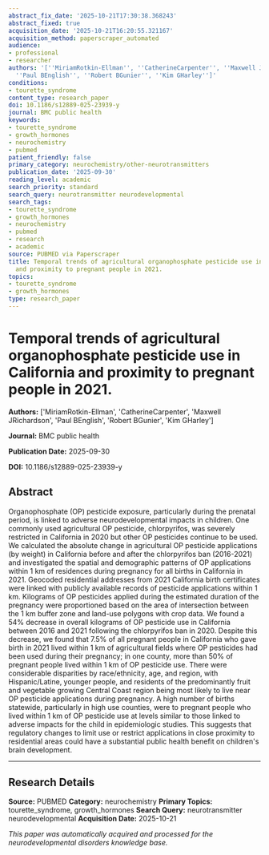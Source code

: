 ```yaml
---
abstract_fix_date: '2025-10-21T17:30:38.368243'
abstract_fixed: true
acquisition_date: '2025-10-21T16:20:55.321167'
acquisition_method: paperscraper_automated
audience:
- professional
- researcher
authors: '[''MiriamRotkin-Ellman'', ''CatherineCarpenter'', ''Maxwell JRichardson'',
  ''Paul BEnglish'', ''Robert BGunier'', ''Kim GHarley'']'
conditions:
- tourette_syndrome
content_type: research_paper
doi: 10.1186/s12889-025-23939-y
journal: BMC public health
keywords:
- tourette_syndrome
- growth_hormones
- neurochemistry
- pubmed
patient_friendly: false
primary_category: neurochemistry/other-neurotransmitters
publication_date: '2025-09-30'
reading_level: academic
search_priority: standard
search_query: neurotransmitter neurodevelopmental
search_tags:
- tourette_syndrome
- growth_hormones
- neurochemistry
- pubmed
- research
- academic
source: PUBMED via Paperscraper
title: Temporal trends of agricultural organophosphate pesticide use in California
  and proximity to pregnant people in 2021.
topics:
- tourette_syndrome
- growth_hormones
type: research_paper
---
```


# Temporal trends of agricultural organophosphate pesticide use in California and proximity to pregnant people in 2021.

**Authors:** ['MiriamRotkin-Ellman', 'CatherineCarpenter', 'Maxwell JRichardson', 'Paul BEnglish', 'Robert BGunier', 'Kim GHarley']

**Journal:** BMC public health

**Publication Date:** 2025-09-30

**DOI:** 10.1186/s12889-025-23939-y

## Abstract

Organophosphate (OP) pesticide exposure, particularly during the prenatal period, is linked to adverse neurodevelopmental impacts in children. One commonly used agricultural OP pesticide, chlorpyrifos, was severely restricted in California in 2020 but other OP pesticides continue to be used. We calculated the absolute change in agricultural OP pesticide applications (by weight) in California before and after the chlorpyrifos ban (2016-2021) and investigated the spatial and demographic patterns of OP applications within 1 km of residences during pregnancy for all births in California in 2021. Geocoded residential addresses from 2021 California birth certificates were linked with publicly available records of pesticide applications within 1 km. Kilograms of OP pesticides applied during the estimated duration of the pregnancy were proportioned based on the area of intersection between the 1 km buffer zone and land-use polygons with crop data. We found a 54% decrease in overall kilograms of OP pesticide use in California between 2016 and 2021 following the chlorpyrifos ban in 2020. Despite this decrease, we found that 7.5% of all pregnant people in California who gave birth in 2021 lived within 1 km of agricultural fields where OP pesticides had been used during their pregnancy; in one county, more than 50% of pregnant people lived within 1 km of OP pesticide use. There were considerable disparities by race/ethnicity, age, and region, with Hispanic/Latine, younger people, and residents of the predominantly fruit and vegetable growing Central Coast region being most likely to live near OP pesticide applications during pregnancy. A high number of births statewide, particularly in high use counties, were to pregnant people who lived within 1 km of OP pesticide use at levels similar to those linked to adverse impacts for the child in epidemiologic studies. This suggests that regulatory changes to limit use or restrict applications in close proximity to residential areas could have a substantial public health benefit on children's brain development.

---

## Research Details

**Source:** PUBMED
**Category:** neurochemistry
**Primary Topics:** tourette_syndrome, growth_hormones
**Search Query:** neurotransmitter neurodevelopmental
**Acquisition Date:** 2025-10-21

*This paper was automatically acquired and processed for the neurodevelopmental disorders knowledge base.*
